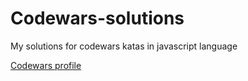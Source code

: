 # Codewars-solutions

My solutions for codewars katas in javascript language

[Codewars profile](https://www.codewars.com/users/RemondJu)